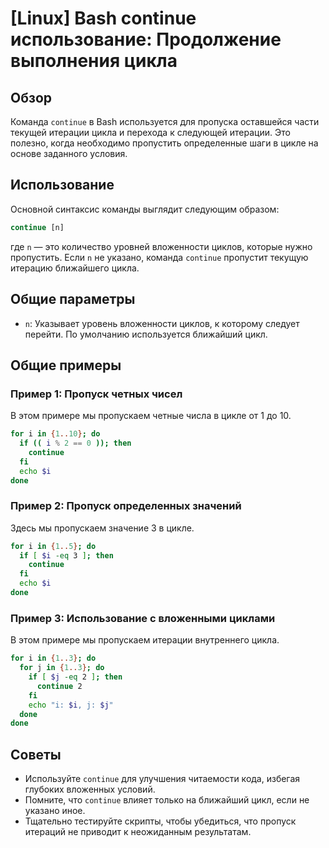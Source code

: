 # [Linux] Bash continue использование: Продолжение выполнения цикла

## Обзор
Команда `continue` в Bash используется для пропуска оставшейся части текущей итерации цикла и перехода к следующей итерации. Это полезно, когда необходимо пропустить определенные шаги в цикле на основе заданного условия.

## Использование
Основной синтаксис команды выглядит следующим образом:

```bash
continue [n]
```

где `n` — это количество уровней вложенности циклов, которые нужно пропустить. Если `n` не указано, команда `continue` пропустит текущую итерацию ближайшего цикла.

## Общие параметры
- `n`: Указывает уровень вложенности циклов, к которому следует перейти. По умолчанию используется ближайший цикл.

## Общие примеры

### Пример 1: Пропуск четных чисел
В этом примере мы пропускаем четные числа в цикле от 1 до 10.

```bash
for i in {1..10}; do
  if (( i % 2 == 0 )); then
    continue
  fi
  echo $i
done
```

### Пример 2: Пропуск определенных значений
Здесь мы пропускаем значение 3 в цикле.

```bash
for i in {1..5}; do
  if [ $i -eq 3 ]; then
    continue
  fi
  echo $i
done
```

### Пример 3: Использование с вложенными циклами
В этом примере мы пропускаем итерации внутреннего цикла.

```bash
for i in {1..3}; do
  for j in {1..3}; do
    if [ $j -eq 2 ]; then
      continue 2
    fi
    echo "i: $i, j: $j"
  done
done
```

## Советы
- Используйте `continue` для улучшения читаемости кода, избегая глубоких вложенных условий.
- Помните, что `continue` влияет только на ближайший цикл, если не указано иное.
- Тщательно тестируйте скрипты, чтобы убедиться, что пропуск итераций не приводит к неожиданным результатам.